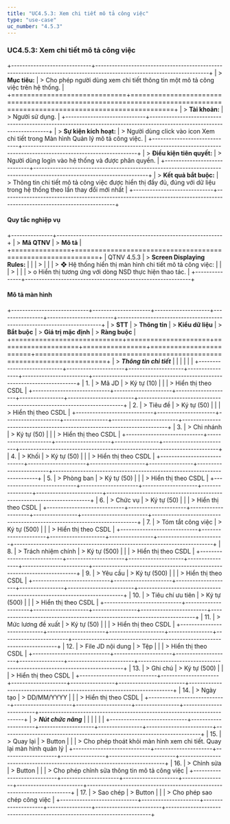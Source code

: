 ```yaml
---
title: "UC4.5.3: Xem chi tiết mô tả công việc"
type: "use-case"
uc_number: "4.5.3"
---
```


### UC4.5.3: Xem chi tiết mô tả công việc

+-----------------------------+-----------------------------------------------------------------------------------------------------------------------+
| > **Mục tiêu:**             | > Cho phép người dùng xem chi tiết thông tin một mô tả công việc trên hệ thống.                                       |
+=============================+=======================================================================================================================+
| > **Tài khoản:**            | > Người sử dụng.                                                                                                      |
+-----------------------------+-----------------------------------------------------------------------------------------------------------------------+
| > **Sự kiện kích hoạt:**    | > Người dùng click vào icon Xem chi tiết trong Màn hình Quản lý mô tả công việc.                                      |
+-----------------------------+-----------------------------------------------------------------------------------------------------------------------+
| > **Điều kiện tiên quyết:** | > Người dùng login vào hệ thống và được phân quyền.                                                                   |
+-----------------------------+-----------------------------------------------------------------------------------------------------------------------+
| > **Kết quả bắt buộc:**     | > Thông tin chi tiết mô tả công việc được hiển thị đầy đủ, đúng với dữ liệu trong hệ thống theo lần thay đổi mới nhất |
+-----------------------------+-----------------------------------------------------------------------------------------------------------------------+

####  Quy tắc nghiệp vụ

+---------------+------------------------------------------------------------+
| > **Mã QTNV** | > **Mô tả**                                                |
+===============+============================================================+
| QTNV 4.5.3    | > **Screen Displaying Rules:**                             |
|               | >                                                          |
|               | > ❖ Hệ thống hiển thị màn hình chi tiết mô tả công việc:   |
|               | >                                                          |
|               | > o Hiển thị tương ứng với dòng NSD thực hiện thao tác.    |
+---------------+------------------------------------------------------------+

#### Mô tả màn hình

+----------------------------+---------------------+--------------------+----------------+------------------------+------------------------------------------------------------------------+
| > **STT**                  | > **Thông tin**     | > **Kiểu dữ liệu** | > **Bắt buộc** | > **Giá trị mặc định** | > **Ràng buộc**                                                        |
+============================+=====================+====================+================+========================+========================================================================+
| > ***Thông tin chi tiết*** |                     |                    |                |                        |                                                                        |
+----------------------------+---------------------+--------------------+----------------+------------------------+------------------------------------------------------------------------+
| 1\.                        | > Mã JD             | > Ký tự (10)       |                |                        | > Hiển thị theo CSDL                                                   |
+----------------------------+---------------------+--------------------+----------------+------------------------+------------------------------------------------------------------------+
| 2\.                        | > Tiêu đề           | > Ký tự (50)       |                |                        | > Hiển thị theo CSDL                                                   |
+----------------------------+---------------------+--------------------+----------------+------------------------+------------------------------------------------------------------------+
| 3\.                        | > Chi nhánh         | > Ký tự (50)       |                |                        | > Hiển thị theo CSDL                                                   |
+----------------------------+---------------------+--------------------+----------------+------------------------+------------------------------------------------------------------------+
| 4\.                        | > Khối              | > Ký tự (50)       |                |                        | > Hiển thị theo CSDL                                                   |
+----------------------------+---------------------+--------------------+----------------+------------------------+------------------------------------------------------------------------+
| 5\.                        | > Phòng ban         | > Ký tự (50)       |                |                        | > Hiển thị theo CSDL                                                   |
+----------------------------+---------------------+--------------------+----------------+------------------------+------------------------------------------------------------------------+
| 6\.                        | > Chức vụ           | > Ký tự (50)       |                |                        | > Hiển thị theo CSDL                                                   |
+----------------------------+---------------------+--------------------+----------------+------------------------+------------------------------------------------------------------------+
| 7\.                        | > Tóm tắt công việc | > Ký tự (500)      |                |                        | > Hiển thị theo CSDL                                                   |
+----------------------------+---------------------+--------------------+----------------+------------------------+------------------------------------------------------------------------+
| 8\.                        | > Trách nhiệm chính | > Ký tự (500)      |                |                        | > Hiển thị theo CSDL                                                   |
+----------------------------+---------------------+--------------------+----------------+------------------------+------------------------------------------------------------------------+
| 9\.                        | > Yêu cầu           | > Ký tự (500)      |                |                        | > Hiển thị theo CSDL                                                   |
+----------------------------+---------------------+--------------------+----------------+------------------------+------------------------------------------------------------------------+
| 10\.                       | > Tiêu chí ưu tiên  | > Ký tự (500)      |                |                        | > Hiển thị theo CSDL                                                   |
+----------------------------+---------------------+--------------------+----------------+------------------------+------------------------------------------------------------------------+
| 11\.                       | > Mức lương đề xuất | > Ký tự (50)       |                |                        | > Hiển thị theo CSDL                                                   |
+----------------------------+---------------------+--------------------+----------------+------------------------+------------------------------------------------------------------------+
| 12\.                       | > File JD nội dung  | > Tệp              |                |                        | > Hiển thị theo CSDL                                                   |
+----------------------------+---------------------+--------------------+----------------+------------------------+------------------------------------------------------------------------+
| 13\.                       | > Ghi chú           | > Ký tự (500)      |                |                        | > Hiển thị theo CSDL                                                   |
+----------------------------+---------------------+--------------------+----------------+------------------------+------------------------------------------------------------------------+
| 14\.                       | > Ngày tạo          | > DD/MM/YYYY       |                |                        | > Hiển thị theo CSDL                                                   |
+----------------------------+---------------------+--------------------+----------------+------------------------+------------------------------------------------------------------------+
| > ***Nút chức năng***      |                     |                    |                |                        |                                                                        |
+----------------------------+---------------------+--------------------+----------------+------------------------+------------------------------------------------------------------------+
| 15\.                       | > Quay lại          | > Button           |                |                        | > Cho phép thoát khỏi màn hình xem chi tiết. Quay lại màn hình quản lý |
+----------------------------+---------------------+--------------------+----------------+------------------------+------------------------------------------------------------------------+
| 16\.                       | > Chỉnh sửa         | > Button           |                |                        | > Cho phép chỉnh sửa thông tin mô tả công việc                         |
+----------------------------+---------------------+--------------------+----------------+------------------------+------------------------------------------------------------------------+
| 17\.                       | > Sao chép          | > Button           |                |                        | > Cho phép sao chép công việc                                          |
+----------------------------+---------------------+--------------------+----------------+------------------------+------------------------------------------------------------------------+
